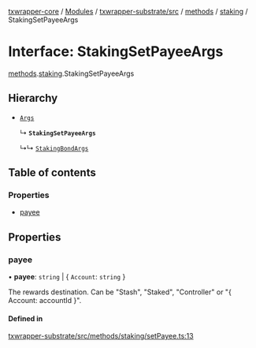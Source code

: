 [txwrapper-core](../README.md) / [Modules](../modules.md) / [txwrapper-substrate/src](../modules/txwrapper_substrate_src.md) / [methods](../modules/txwrapper_substrate_src.methods.md) / [staking](../modules/txwrapper_substrate_src.methods.staking.md) / StakingSetPayeeArgs

# Interface: StakingSetPayeeArgs

[methods](../modules/txwrapper_substrate_src.methods.md).[staking](../modules/txwrapper_substrate_src.methods.staking.md).StakingSetPayeeArgs

## Hierarchy

- [`Args`](../modules/txwrapper_core_src.md#args)

  ↳ **`StakingSetPayeeArgs`**

  ↳↳ [`StakingBondArgs`](txwrapper_substrate_src.methods.staking.StakingBondArgs.md)

## Table of contents

### Properties

- [payee](txwrapper_substrate_src.methods.staking.StakingSetPayeeArgs.md#payee)

## Properties

### payee

• **payee**: `string` \| { `Account`: `string`  }

The rewards destination. Can be "Stash", "Staked", "Controller" or "{ Account: accountId }".

#### Defined in

[txwrapper-substrate/src/methods/staking/setPayee.ts:13](https://github.com/paritytech/txwrapper-core/blob/bb9e677/packages/txwrapper-substrate/src/methods/staking/setPayee.ts#L13)
